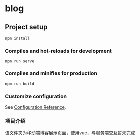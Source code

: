 # blog

## Project setup
```
npm install
```

### Compiles and hot-reloads for development
```
npm run serve
```

### Compiles and minifies for production
```
npm run build
```

### Customize configuration
See [Configuration Reference](https://cli.vuejs.org/config/).

### 项目介绍

该文件夹为移动端博客展示页面，使用vue，与服务端交互暂未完成